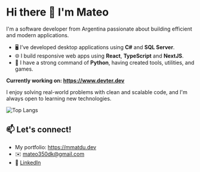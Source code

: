 # Hi there 👋 I'm Mateo

I'm a software developer from Argentina passionate about building efficient and modern applications.

- 🖥️ I’ve developed desktop applications using **C#** and **SQL Server**.
- 🌐 I build responsive web apps using **React**, **TypeScript** and **NextJS**.
- 🐍 I have a strong command of **Python**, having created tools, utilities, and games.

**Currently working on: https://www.devter.dev**

I enjoy solving real-world problems with clean and scalable code, and I'm always open to learning new technologies.

![Top Langs](https://github-readme-stats.vercel.app/api/top-langs/?username=Matt-PY-GH&layout=compact&theme=tokyonight)


## 📫 Let's connect!

- My portfolio: https://mmatdu.dev
- ✉️ mateo350dk@gmail.com  
- 💼 [LinkedIn](https://www.linkedin.com/in/MateoDelgadoUgarte/)
